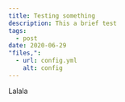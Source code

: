 ```yaml
---
title: Testing something
description: This a brief test
tags:
  - post
date: 2020-06-29
"files,":
  - url: config.yml
    alt: config
---
```

Lalala